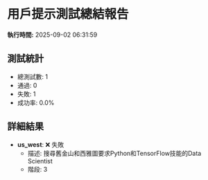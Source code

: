 # 用戶提示測試總結報告

**執行時間:** 2025-09-02 06:31:59

## 測試統計

- 總測試數: 1
- 通過: 0
- 失敗: 1
- 成功率: 0.0%

## 詳細結果

- **us_west**: ❌ 失敗
  - 描述: 搜尋舊金山和西雅圖要求Python和TensorFlow技能的Data Scientist
  - 階段: 3

